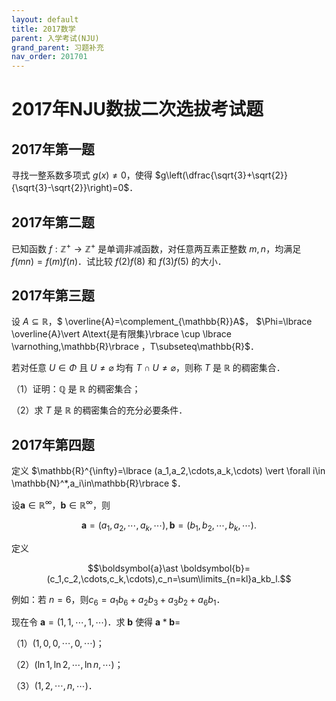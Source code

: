 ```yaml
---
layout: default
title: 2017数学
parent: 入学考试(NJU)
grand_parent: 习题补充
nav_order: 201701
---
```


# 2017年NJU数拔二次选拔考试题

## 2017年第一题 

寻找一整系数多项式 $g(x)\neq 0$，使得 $g\left(\dfrac{\sqrt{3}+\sqrt{2}}{\sqrt{3}-\sqrt{2}}\right)=0$．

<div STYLE="page-break-after: always;"></div>


## 2017年第二题 

已知函数 $f:\mathbb{Z}^+\to \mathbb{Z}^+$ 是单调非减函数，对任意两互素正整数 $m,n$，均满足 $f(mn)=f(m)f(n)$．试比较 $f(2)f(8)$ 和 $f(3)f(5)$ 的大小．

<div STYLE="page-break-after: always;"></div>


## 2017年第三题 

设 $A\subseteq\mathbb{R}$，$ \overline{A}=\complement_{\mathbb{R}}A$，
$\Phi=\lbrace \overline{A}\vert A\text{是有限集}\rbrace \cup \lbrace \varnothing,\mathbb{R}\rbrace $，$T\subseteq\mathbb{R}$．

若对任意 $U\in\Phi$ 且 $U\neq\varnothing$ 均有 $T\cap U\neq\varnothing$，则称 $T$ 是 $\mathbb{R}$ 的稠密集合．

（1）证明：$\mathbb{Q}$ 是 $\mathbb{R}$ 的稠密集合；

（2）求 $T$ 是 $\mathbb{R}$ 的稠密集合的充分必要条件．



<div STYLE="page-break-after: always;"></div>

## 2017年第四题 


定义 $\mathbb{R}^{\infty}=\lbrace (a_1,a_2,\cdots,a_k,\cdots)
\vert \forall i\in \mathbb{N}^*,a_i\in\mathbb{R}\rbrace $．

设$\boldsymbol{a}\in\mathbb{R}^{\infty}$，$\boldsymbol{b}\in\mathbb{R}^{\infty}$，则
 
$$\boldsymbol{a}=(a_1,a_2,\cdots,a_k,\cdots),\boldsymbol{b}=(b_1,b_2,\cdots,b_k,\cdots).$$

定义 

$$\boldsymbol{a}\ast \boldsymbol{b}=(c_1,c_2,\cdots,c_k,\cdots),c_n=\sum\limits_{n=kl}a_kb_l.$$

例如：若 $n=6$，则$c_6=a_1b_6+a_2b_3+a_3b_2+a_6b_1$．

现在令 $\boldsymbol{a}=(1,1,\cdots,1,\cdots)$．求 $\boldsymbol{b}$ 使得 $\boldsymbol{a}\ast\boldsymbol{b}=$

（1）$(1,0,0,\cdots,0,\cdots)$； 

（2）$(\ln 1,\ln 2,\cdots,\ln n,\cdots)$；

（3）$(1,2,\cdots,n,\cdots)$．


